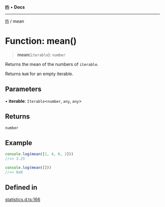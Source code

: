 [**lfi**](../readme.md) • **Docs**

---

[lfi](../globals.md) / mean

# Function: mean()

> **mean**(`iterable`): `number`

Returns the mean of the numbers of `iterable`.

Returns `NaN` for an empty iterable.

## Parameters

• **iterable**: `Iterable`\<`number`, `any`, `any`\>

## Returns

`number`

## Example

```js
console.log(mean([1, 4, 6, 2]))
//=> 3.25

console.log(mean([]))
//=> NaN
```

## Defined in

[statistics.d.ts:166](https://github.com/TomerAberbach/lfi/blob/c9ef1bf4d1040d7f49c52b70b358c019e55f524d/src/operations/statistics.d.ts#L166)
